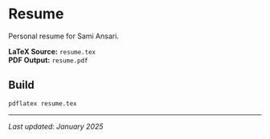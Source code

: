 # Resume

Personal resume for Sami Ansari.

**LaTeX Source:** `resume.tex`  
**PDF Output:** `resume.pdf`

## Build

```bash
pdflatex resume.tex
```

---

*Last updated: January 2025*